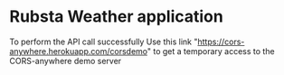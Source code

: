 # Rubsta Weather application

To perform the API call successfully Use this link "https://cors-anywhere.herokuapp.com/corsdemo" to get a temporary access to the CORS-anywhere demo server

